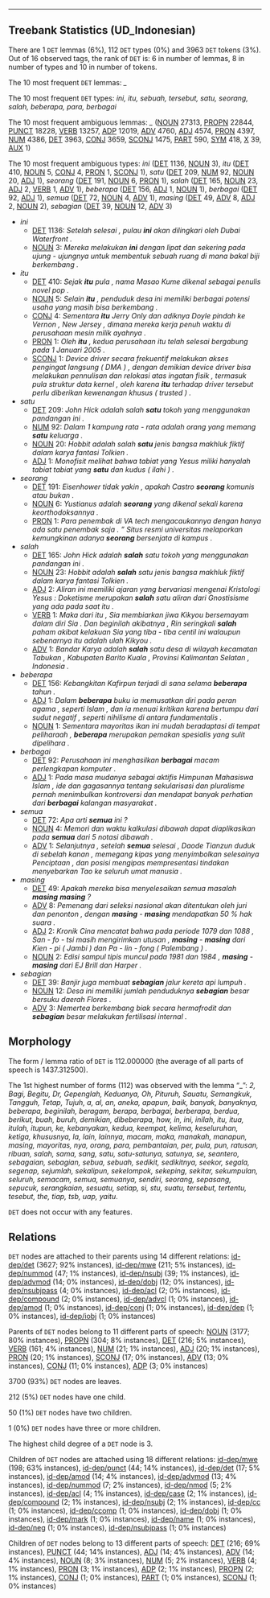 

--------------------------------------------------------------------------------

## Treebank Statistics (UD_Indonesian)

There are 1 `DET` lemmas (6%), 112 `DET` types (0%) and 3963 `DET` tokens (3%).
Out of 16 observed tags, the rank of `DET` is: 6 in number of lemmas, 8 in number of types and 10 in number of tokens.

The 10 most frequent `DET` lemmas: <em>_</em>

The 10 most frequent `DET` types:  <em>ini, itu, sebuah, tersebut, satu, seorang, salah, beberapa, para, berbagai</em>

The 10 most frequent ambiguous lemmas: <em>_</em> ([NOUN]() 27313, [PROPN]() 22844, [PUNCT]() 18228, [VERB]() 13257, [ADP]() 12019, [ADV]() 4760, [ADJ]() 4574, [PRON]() 4397, [NUM]() 4386, [DET]() 3963, [CONJ]() 3659, [SCONJ]() 1475, [PART]() 590, [SYM]() 418, [X]() 39, [AUX]() 1)

The 10 most frequent ambiguous types:  <em>ini</em> ([DET]() 1136, [NOUN]() 3), <em>itu</em> ([DET]() 410, [NOUN]() 5, [CONJ]() 4, [PRON]() 1, [SCONJ]() 1), <em>satu</em> ([DET]() 209, [NUM]() 92, [NOUN]() 20, [ADJ]() 1), <em>seorang</em> ([DET]() 191, [NOUN]() 6, [PRON]() 1), <em>salah</em> ([DET]() 165, [NOUN]() 23, [ADJ]() 2, [VERB]() 1, [ADV]() 1), <em>beberapa</em> ([DET]() 156, [ADJ]() 1, [NOUN]() 1), <em>berbagai</em> ([DET]() 92, [ADJ]() 1), <em>semua</em> ([DET]() 72, [NOUN]() 4, [ADV]() 1), <em>masing</em> ([DET]() 49, [ADV]() 8, [ADJ]() 2, [NOUN]() 2), <em>sebagian</em> ([DET]() 39, [NOUN]() 12, [ADV]() 3)


* <em>ini</em>
  * [DET]() 1136: <em>Setelah selesai , pulau <b>ini</b> akan dilingkari oleh Dubai Waterfront .</em>
  * [NOUN]() 3: <em>Mereka melakukan <b>ini</b> dengan lipat dan sekering pada ujung - ujungnya untuk membentuk sebuah ruang di mana bakal biji berkembang .</em>
* <em>itu</em>
  * [DET]() 410: <em>Sejak <b>itu</b> pula , nama Masao Kume dikenal sebagai penulis novel pop .</em>
  * [NOUN]() 5: <em>Selain <b>itu</b> , penduduk desa ini memiliki berbagai potensi usaha yang masih bisa berkembang .</em>
  * [CONJ]() 4: <em>Sementara <b>itu</b> Jerry Only dan adiknya Doyle pindah ke Vernon , New Jersey , dimana mereka kerja penuh waktu di perusahaan mesin milik ayahnya .</em>
  * [PRON]() 1: <em>Oleh <b>itu</b> , kedua perusahaan itu telah selesai bergabung pada 1 Januari 2005 .</em>
  * [SCONJ]() 1: <em>Device driver secara frekuentif melakukan akses pengingat langsung ( DMA ) , dengan demikian device driver bisa melakukan pennulisan dan relokasi atas ingatan fisik , termasuk pula struktur data kernel , oleh karena <b>itu</b> terhadap driver tersebut perlu diberikan kewenangan khusus ( trusted ) .</em>
* <em>satu</em>
  * [DET]() 209: <em>John Hick adalah salah <b>satu</b> tokoh yang menggunakan pandangan ini .</em>
  * [NUM]() 92: <em>Dalam 1 kampung rata - rata adalah orang yang memang <b>satu</b> keluarga .</em>
  * [NOUN]() 20: <em>Hobbit adalah salah <b>satu</b> jenis bangsa makhluk fiktif dalam karya fantasi Tolkien .</em>
  * [ADJ]() 1: <em>Monofisit melihat bahwa tabiat yang Yesus miliki hanyalah tabiat tabiat yang <b>satu</b> dan kudus ( ilahi ) .</em>
* <em>seorang</em>
  * [DET]() 191: <em>Eisenhower tidak yakin , apakah Castro <b>seorang</b> komunis atau bukan .</em>
  * [NOUN]() 6: <em>Yustianus adalah <b>seorang</b> yang dikenal sekali karena keorthodoksannya .</em>
  * [PRON]() 1: <em>Para penembak di VA tech mengacaukannya dengan hanya ada satu penembak saja . ” Situs resmi universitas melaporkan kemungkinan adanya <b>seorang</b> bersenjata di kampus .</em>
* <em>salah</em>
  * [DET]() 165: <em>John Hick adalah <b>salah</b> satu tokoh yang menggunakan pandangan ini .</em>
  * [NOUN]() 23: <em>Hobbit adalah <b>salah</b> satu jenis bangsa makhluk fiktif dalam karya fantasi Tolkien .</em>
  * [ADJ]() 2: <em>Aliran ini memiliki ajaran yang bervariasi mengenai Kristologi Yesus : Doketisme merupakan <b>salah</b> satu aliran dari Gnostisisme yang ada pada saat itu .</em>
  * [VERB]() 1: <em>Maka dari itu , Sia membiarkan jiwa Kikyou bersemayam dalam diri Sia . Dan beginilah akibatnya , Rin seringkali <b>salah</b> paham akibat kelakuan Sia yang tiba - tiba centil ini walaupun sebenarnya itu adalah ulah Kikyou .</em>
  * [ADV]() 1: <em>Bandar Karya adalah <b>salah</b> satu desa di wilayah kecamatan Tabukan , Kabupaten Barito Kuala , Provinsi Kalimantan Selatan , Indonesia .</em>
* <em>beberapa</em>
  * [DET]() 156: <em>Kebangkitan Kafirpun terjadi di sana selama <b>beberapa</b> tahun .</em>
  * [ADJ]() 1: <em>Dalam <b>beberapa</b> buku ia memusatkan diri pada peran agama , seperti Islam , dan ia menuai kritikan karena bertumpu dari sudut negatif , seperti nihilisme di antara fundamentalis .</em>
  * [NOUN]() 1: <em>Sementara mayoritas ikan ini mudah beradaptasi di tempat peliharaah , <b>beberapa</b> merupakan pemakan spesialis yang sulit dipelihara .</em>
* <em>berbagai</em>
  * [DET]() 92: <em>Perusahaan ini menghasilkan <b>berbagai</b> macam perlengkapan komputer .</em>
  * [ADJ]() 1: <em>Pada masa mudanya sebagai aktifis Himpunan Mahasiswa Islam , ide dan gagasannya tentang sekularisasi dan pluralisme pernah menimbulkan kontroversi dan mendapat banyak perhatian dari <b>berbagai</b> kalangan masyarakat .</em>
* <em>semua</em>
  * [DET]() 72: <em>Apa arti <b>semua</b> ini ?</em>
  * [NOUN]() 4: <em>Memori dan waktu kalkulasi dibawah dapat diaplikasikan pada <b>semua</b> dari 5 notasi dibawah .</em>
  * [ADV]() 1: <em>Selanjutnya , setelah <b>semua</b> selesai , Daode Tianzun duduk di sebelah kanan , memegang kipas yang menyimbolkan selesainya Penciptaan , dan posisi mengipas mempresentasi tindakan menyebarkan Tao ke seluruh umat manusia .</em>
* <em>masing</em>
  * [DET]() 49: <em>Apakah mereka bisa menyelesaikan semua masalah <b>masing</b> <b>masing</b> ?</em>
  * [ADV]() 8: <em>Pemenang dari seleksi nasional akan ditentukan oleh juri dan penonton , dengan <b>masing</b> - <b>masing</b> mendapatkan 50 % hak suara .</em>
  * [ADJ]() 2: <em>Kronik Cina mencatat bahwa pada periode 1079 dan 1088 , San - fo - tsi masih mengirimkan utusan , <b>masing</b> - <b>masing</b> dari Kien - pi ( Jambi ) dan Pa - lin - fong ( Palembang ) .</em>
  * [NOUN]() 2: <em>Edisi sampul tipis muncul pada 1981 dan 1984 , <b>masing</b> - <b>masing</b> dari EJ Brill dan Harper .</em>
* <em>sebagian</em>
  * [DET]() 39: <em>Banjir juga membuat <b>sebagian</b> jalur kereta api lumpuh .</em>
  * [NOUN]() 12: <em>Desa ini memiliki jumlah penduduknya <b>sebagian</b> besar bersuku daerah Flores .</em>
  * [ADV]() 3: <em>Nemertea berkembang biak secara hermafrodit dan <b>sebagian</b> besar melakukan fertilisasi internal .</em>

## Morphology

The form / lemma ratio of `DET` is 112.000000 (the average of all parts of speech is 1437.312500).

The 1st highest number of forms (112) was observed with the lemma “_”: <em>2, Bagi, Begitu, Dr, Gepenglah, Keduanya, Oh, Pituruh, Sauatu, Semangkuk, Tangguh, Tetap, Tujuh, a, al, an, aneka, apapun, baik, banyak, banyaknya, beberapa, beginilah, beragam, berapa, berbagai, berberapa, berdua, berikut, buah, buruh, demikian, dibeberapa, how, in, ini, inilah, itu, itua, itulah, itupun, ke, kebanyakan, kedua, keempat, kelima, keseluruhan, ketiga, khususnya, la, lain, lainnya, macam, maka, manakah, manapun, masing, mayoritas, nya, orang, para, pembantaian, per, pula, pun, ratusan, ribuan, salah, sama, sang, satu, satu-satunya, satunya, se, seantero, sebagaian, sebagian, sebua, sebuah, sedikit, sedikitnya, seekor, segala, segenap, sejumlah, sekalipun, sekelompok, sekeping, sekitar, sekumpulan, seluruh, semacam, semua, semuanya, sendiri, seorang, sepasang, sepucuk, serangkaian, sesuatu, setiap, si, stu, suatu, tersebut, tertentu, tesebut, the, tiap, tsb, uap, yaitu</em>.

`DET` does not occur with any features.


## Relations

`DET` nodes are attached to their parents using 14 different relations: [id-dep/det]() (3627; 92% instances), [id-dep/mwe]() (211; 5% instances), [id-dep/nummod]() (47; 1% instances), [id-dep/nsubj]() (39; 1% instances), [id-dep/advmod]() (14; 0% instances), [id-dep/dobj]() (12; 0% instances), [id-dep/nsubjpass]() (4; 0% instances), [id-dep/acl]() (2; 0% instances), [id-dep/compound]() (2; 0% instances), [id-dep/advcl]() (1; 0% instances), [id-dep/amod]() (1; 0% instances), [id-dep/conj]() (1; 0% instances), [id-dep/dep]() (1; 0% instances), [id-dep/iobj]() (1; 0% instances)

Parents of `DET` nodes belong to 11 different parts of speech: [NOUN]() (3177; 80% instances), [PROPN]() (304; 8% instances), [DET]() (216; 5% instances), [VERB]() (161; 4% instances), [NUM]() (21; 1% instances), [ADJ]() (20; 1% instances), [PRON]() (20; 1% instances), [SCONJ]() (17; 0% instances), [ADV]() (13; 0% instances), [CONJ]() (11; 0% instances), [ADP]() (3; 0% instances)

3700 (93%) `DET` nodes are leaves.

212 (5%) `DET` nodes have one child.

50 (1%) `DET` nodes have two children.

1 (0%) `DET` nodes have three or more children.

The highest child degree of a `DET` node is 3.

Children of `DET` nodes are attached using 18 different relations: [id-dep/mwe]() (198; 63% instances), [id-dep/punct]() (44; 14% instances), [id-dep/det]() (17; 5% instances), [id-dep/amod]() (14; 4% instances), [id-dep/advmod]() (13; 4% instances), [id-dep/nummod]() (7; 2% instances), [id-dep/nmod]() (5; 2% instances), [id-dep/acl]() (4; 1% instances), [id-dep/case]() (2; 1% instances), [id-dep/compound]() (2; 1% instances), [id-dep/nsubj]() (2; 1% instances), [id-dep/cc]() (1; 0% instances), [id-dep/ccomp]() (1; 0% instances), [id-dep/dobj]() (1; 0% instances), [id-dep/mark]() (1; 0% instances), [id-dep/name]() (1; 0% instances), [id-dep/neg]() (1; 0% instances), [id-dep/nsubjpass]() (1; 0% instances)

Children of `DET` nodes belong to 13 different parts of speech: [DET]() (216; 69% instances), [PUNCT]() (44; 14% instances), [ADJ]() (14; 4% instances), [ADV]() (14; 4% instances), [NOUN]() (8; 3% instances), [NUM]() (5; 2% instances), [VERB]() (4; 1% instances), [PRON]() (3; 1% instances), [ADP]() (2; 1% instances), [PROPN]() (2; 1% instances), [CONJ]() (1; 0% instances), [PART]() (1; 0% instances), [SCONJ]() (1; 0% instances)

